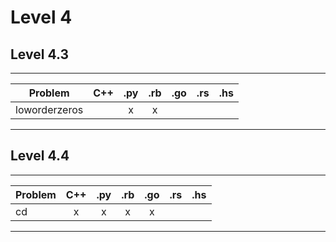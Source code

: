 # Level 4

## Level 4.3
-----------------------------------------------------------
| Problem             | C++ | .py | .rb | .go | .rs | .hs |
| ------------------- | :-: | :-: | :-: | :-: | :-: | :-: |
| loworderzeros       |     |  x  |  x  |     |     |     |
-----------------------------------------------------------


## Level 4.4
-----------------------------------------------------------
| Problem             | C++ | .py | .rb | .go | .rs | .hs |
| ------------------- | :-: | :-: | :-: | :-: | :-: | :-: |
| cd                  |  x  |  x  |  x  |  x  |     |     |
-----------------------------------------------------------

